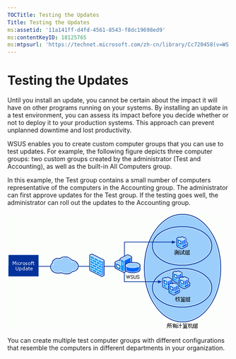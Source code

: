```yaml
---
TOCTitle: Testing the Updates
Title: Testing the Updates
ms:assetid: '11a141ff-d4fd-4561-8543-f8dc19698ed9'
ms:contentKeyID: 18125765
ms:mtpsurl: 'https://technet.microsoft.com/zh-cn/library/Cc720458(v=WS.10)'
---
```


Testing the Updates
===================

Until you install an update, you cannot be certain about the impact it will have on other programs running on your systems. By installing an update in a test environment, you can assess its impact before you decide whether or not to deploy it to your production systems. This approach can prevent unplanned downtime and lost productivity.

WSUS enables you to create custom computer groups that you can use to test updates. For example, the following figure depicts three computer groups: two custom groups created by the administrator (Test and Accounting), as well as the built-in All Computers group.

In this example, the Test group contains a small number of computers representative of the computers in the Accounting group. The administrator can first approve updates for the Test group. If the testing goes well, the administrator can roll out the updates to the Accounting group.

![](images/Cc720458.f74817dd-8d19-497f-b310-f12f0060daa2(WS.10).gif)

You can create multiple test computer groups with different configurations that resemble the computers in different departments in your organization.
